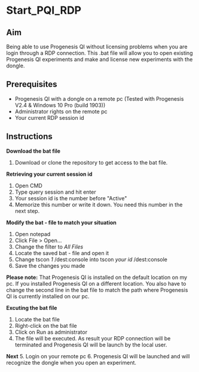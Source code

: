# Start_PQI_RDP

## Aim
Being able to use Progenesis QI without licensing problems when you are login through a RDP connection.
This .bat file will allow you to open existing Progenesis QI experiments and make and license new experiments with the dongle.

## Prerequisites
- Progenesis QI with a dongle on a remote pc (Tested with Progenesis V2.4 & Windows 10 Pro (build 1903))
- Administrator rights on the remote pc
- Your current RDP session id 
  
## Instructions

**Download the bat file**
1. Download or clone the repository to get access to the bat file.

**Retrieving your current session id**
1. Open CMD
2. Type query session and hit enter
3. Your session id is the number before "Active"
4. Memorize this number or write it down. You need this number in the next step.

**Modify the bat - file to match your situation**
1. Open notepad
2. Click File > Open...
3. Change the filter to _All Files_
4. Locate the saved bat - file and open it
5. Change tscon _1_ /dest:console into tscon _your id_ /dest:console
6. Save the changes you made

**Please note:** That Progenesis QI is installed on the default location on my pc. If you installed Progenesis QI on a different location. You also have to change the second line in the bat file to match the path where Progenesis QI is currently installed on our pc.

**Excuting the bat file**
1. Locate the bat file
2. Right-click on the bat file
3. Click on Run as administrator
4. The file will be executed. As result your RDP connection will be terminated and Progenesis QI will be launch by the local user.

**Next**
5. Login on your remote pc
6. Progenesis QI will be launched and will recognize the dongle when you open an experiment.






